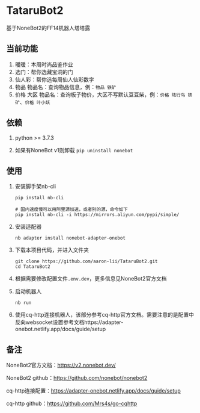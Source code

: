 # TataruBot2

基于NoneBot2的FF14机器人塔塔露

## 当前功能

1. 暖暖：本周时尚品鉴作业
2. 选门：帮你选藏宝洞的门
3. 仙人彩：帮你选每周仙人仙彩数字
4. 物品 物品名：查询物品信息，例：`物品 铁矿`
5. 价格 大区 物品名：查询板子物价，大区不写默认豆豆柴，例：`价格 陆行鸟 铁矿`、`价格 叶小妖`

## 依赖

1. python >= 3.7.3

2. 如果有NoneBot v1则卸载 `pip uninstall nonebot`

## 使用

1. 安装脚手架nb-cli

   ```shell
   pip install nb-cli
   
   # 国内速度慢可以用阿里源加速，或者别的源，命令如下
   pip install nb-cli -i https://mirrors.aliyun.com/pypi/simple/
   ```

2. 安装适配器

   ```
   nb adapter install nonebot-adapter-onebot
   ```

3. 下载本项目代码，并进入文件夹

   ```
   git clone https://github.com/aaron-lii/TataruBot2.git
   cd TataruBot2
   ```

4. 根据需要修改配置文件`.env.dev`，更多信息见NoneBot2官方文档

5. 启动机器人

   ```
   nb run
   ```

6. 使用cq-http连接机器人，该部分参考cq-http官方文档。需要注意的是配置中反向websocket设置参考文档https://adapter-onebot.netlify.app/docs/guide/setup

## 备注

NoneBot2官方文档：https://v2.nonebot.dev/

NoneBot2 github：https://github.com/nonebot/nonebot2

cq-http连接配置：https://adapter-onebot.netlify.app/docs/guide/setup

cq-http github：https://github.com/Mrs4s/go-cqhttp
